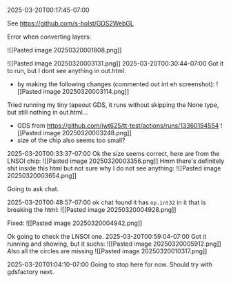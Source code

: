 
2025-03-20T00:17:45-07:00

See https://github.com/s-holst/GDS2WebGL

Error when converting layers:

![[Pasted image 20250320001808.png]]

![[Pasted image 20250320003131.png]]
2025-03-20T00:30:44-07:00
Got it to run, but I dont see anything in out.html.
- by making the following changes (commented out int eh screenshot):
![[Pasted image 20250320003114.png]]

Tried running my tiny tapeout GDS, it runs without skipping the None type, but still nothing in out.html...
- GDS from https://github.com/jwt625/tt-test/actions/runs/13360194554
![[Pasted image 20250320003248.png]]
- size of the chip also seems too small?

2025-03-20T00:33:37-07:00
Ok the size seems correct, here are from the LNSOI chip:
![[Pasted image 20250320003356.png]]
Hmm there's definitely shit inside this html but not sure why I do not see anything:
![[Pasted image 20250320003654.png]]

Going to ask chat.

2025-03-20T00:48:57-07:00
ok chat found it has `np.int32` in it that is breaking the html:
![[Pasted image 20250320004928.png]]

Fixed:
![[Pasted image 20250320004942.png]]

Ok going to check the LNSOI one.
2025-03-20T00:59:04-07:00
Got it running and showing, but it suchs:
![[Pasted image 20250320005912.png]]
Also all the circles are missing
![[Pasted image 20250320010317.png]]

2025-03-20T01:04:10-07:00
Going to stop here for now. Should try with gdsfactory next.

